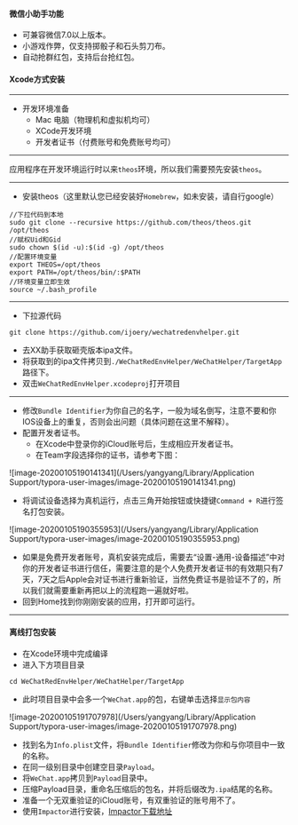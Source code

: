 #### 微信小助手功能

* 可兼容微信7.0以上版本。
* 小游戏作弊，仅支持掷骰子和石头剪刀布。
* 自动抢群红包，支持后台抢红包。

#### Xcode方式安装

---

* 开发环境准备
  * Mac 电脑（物理机和虚拟机均可）
  * XCode开发环境
  * 开发者证书（付费账号和免费账号均可）

---

应用程序在开发环境运行时以来`theos`环境，所以我们需要预先安装`theos`。

---

* 安装theos（这里默认您已经安装好`Homebrew`，如未安装，请自行google）

```
//下拉代码到本地
sudo git clone --recursive https://github.com/theos/theos.git /opt/theos
//赋权Uid和Gid
sudo chown $(id -u):$(id -g) /opt/theos
//配置环境变量
export THEOS=/opt/theos
export PATH=/opt/theos/bin/:$PATH
//环境变量立即生效
source ~/.bash_profile
```

---

* 下拉源代码

```
git clone https://github.com/ijoery/wechatredenvhelper.git
```

* 去XX助手获取砸壳版本ipa文件。
* 将获取到的ipa文件拷贝到`./WeChatRedEnvHelper/WeChatHelper/TargetApp`路径下。
* 双击`WeChatRedEnvHelper.xcodeproj`打开项目

---

* 修改`Bundle Identifier`为你自己的名字，一般为域名倒写，注意不要和你IOS设备上的重复，否则会出问题（具体问题在这里不解释）。
* 配置开发者证书。
  * 在Xcode中登录你的iCloud账号后，生成相应开发者证书。
  * 在Team字段选择你的证书，请参考下图：

![image-20200105190141341](/Users/yangyang/Library/Application Support/typora-user-images/image-20200105190141341.png)

* 将调试设备选择为真机运行，点击三角开始按钮或快捷键`Command + R`进行签名打包安装。

![image-20200105190355953](/Users/yangyang/Library/Application Support/typora-user-images/image-20200105190355953.png)

* 如果是免费开发者账号，真机安装完成后，需要去“设置-通用-设备描述”中对你的开发者证书进行信任，需要注意的是个人免费开发者证书的有效期只有7天，7天之后Apple会对证书进行重新验证，当然免费证书是验证不了的，所以我们就需要重新再把以上的流程跑一遍就好啦。
* 回到Home找到你刚刚安装的应用，打开即可运行。

---

#### 离线打包安装

* 在Xcode环境中完成编译
* 进入下方项目目录

```
cd WeChatRedEnvHelper/WeChatHelper/TargetApp
```

* 此时项目目录中会多一个`WeChat.app`的包，右键单击选择`显示包内容`

![image-20200105191707978](/Users/yangyang/Library/Application Support/typora-user-images/image-20200105191707978.png)

* 找到名为`Info.plist`文件，将`Bundle Identifier`修改为你和与你项目中一致的名称。
* 在同一级别目录中创建空目录`Payload`。
* 将`WeChat.app`拷贝到`Payload`目录中。
* 压缩Payload目录，重命名压缩后的包名，并将后缀改为`.ipa`结尾的名称。
* 准备一个无双重验证的iCloud账号，有双重验证的账号用不了。
* 使用`Impactor`进行安装，[Impactor下载地址](http://www.cydiaimpactor.com/)